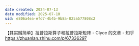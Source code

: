 ```yaml
---
date created: 2024-07-13
date modified: 2025-07-10
uid: e806a4ea-efd7-4b4b-9b8a-025a577808c2
---
```


【其实贼简单】拉普拉斯算子和拉普拉斯矩阵 - Clyce 的文章 - 知乎  
https://zhuanlan.zhihu.com/p/67336297
